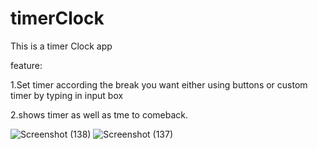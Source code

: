 # timerClock
This is a timer Clock app

feature:

1.Set timer according the break you want either using buttons or custom timer by typing in input box

2.shows timer as well as tme to comeback.

![Screenshot (138)](https://user-images.githubusercontent.com/76607695/156135394-ac64ceee-2d7a-4d68-9136-9f444caaa7fb.png)
![Screenshot (137)](https://user-images.githubusercontent.com/76607695/156135398-102fa979-e43e-40e2-9bdf-fb34062f711d.png)
